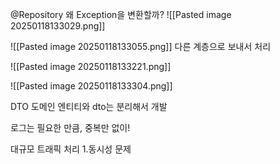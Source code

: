 @Repository 왜 Exception을 변환할까?
![[Pasted image 20250118133029.png]]


![[Pasted image 20250118133055.png]]
다른 계층으로 보내서 처리

![[Pasted image 20250118133221.png]]

![[Pasted image 20250118133304.png]]



DTO
도메인 엔티티와 dto는 분리해서 개발

로그는 필요한 만큼, 중복만 없이!

대규모 트래픽 처리
1.동시성 문제
